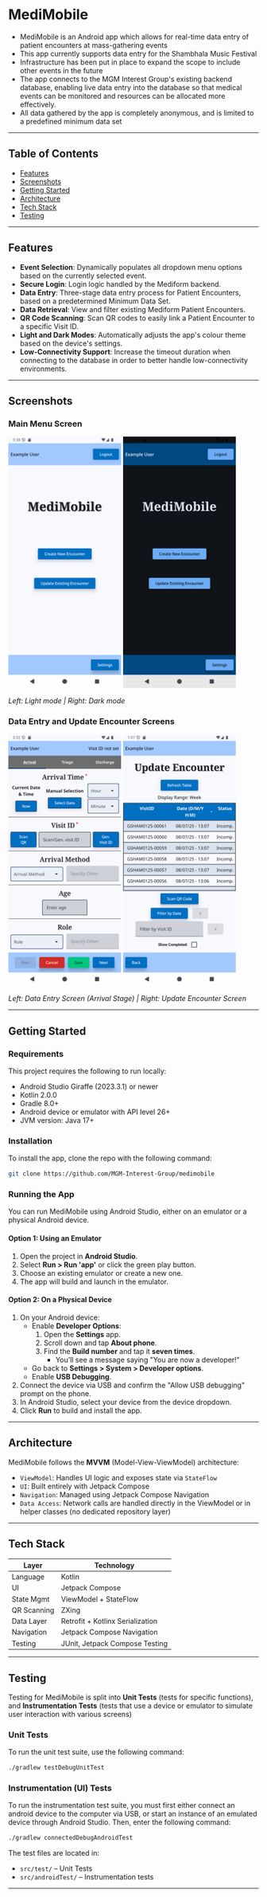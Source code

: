# MediMobile

- MediMobile is an Android app which allows for real-time data entry of patient encounters at mass-gathering events
- This app currently supports data entry for the Shambhala Music Festival
- Infrastructure has been put in place to expand the scope to include other events in the future
- The app connects to the MGM Interest Group's existing backend database, enabling live data entry into the database so that medical events can be monitored and resources can be allocated more effectively. 
- All data gathered by the app is completely anonymous, and is limited to a predefined minimum data set

---

## Table of Contents

- [Features](#features)
- [Screenshots](#screenshots)
- [Getting Started](#getting-started)
- [Architecture](#architecture)
- [Tech Stack](#tech-stack)
- [Testing](#testing)

---

## Features

- **Event Selection**: Dynamically populates all dropdown menu options based on the currently selected event.
- **Secure Login**: Login logic handled by the Mediform backend.
- **Data Entry**: Three-stage data entry process for Patient Encounters, based on a predetermined Minimum Data Set.
- **Data Retrieval**: View and filter existing Mediform Patient Encounters.
- **QR Code Scanning**: Scan QR codes to easily link a Patient Encounter to a specific Visit ID.
- **Light and Dark Modes**: Automatically adjusts the app's colour theme based on the device's settings. 
- **Low-Connectivity Support**: Increase the timeout duration when connecting to the database in order to better handle low-connectivity environments.

---

## Screenshots

### Main Menu Screen

<p>
  <img src="exampleImages/main_menu.png" alt="Main Menu" width="45%" />
  <img src="exampleImages/main_menu_dark_mode.png" alt="Dark Mode" width="45%" />
</p>

*Left: Light mode | Right: Dark mode*

### Data Entry and Update Encounter Screens

<p>
  <img src="exampleImages/arrival.png" alt="Arrival Screen" width="45%" />
  <img src="exampleImages/update_encounter.png" alt="Update Encounter" width="45%" />
</p>

*Left: Data Entry Screen (Arrival Stage) | Right: Update Encounter Screen*

---

## Getting Started

### Requirements

This project requires the following to run locally:

- Android Studio Giraffe (2023.3.1) or newer
- Kotlin 2.0.0
- Gradle 8.0+
- Android device or emulator with API level 26+
- JVM version: Java 17+

### Installation

To install the app, clone the repo with the following command:

```bash
git clone https://github.com/MGM-Interest-Group/medimobile
```

### Running the App

You can run MediMobile using Android Studio, either on an emulator or a physical Android device.

#### Option 1: Using an Emulator

1. Open the project in **Android Studio**.
2. Select **Run > Run 'app'** or click the green play button.
3. Choose an existing emulator or create a new one.
4. The app will build and launch in the emulator.

#### Option 2: On a Physical Device

1. On your Android device:
    - Enable **Developer Options**:
        1. Open the **Settings** app.
        2. Scroll down and tap **About phone**.
        3. Find the **Build number** and tap it **seven times**.
            - You’ll see a message saying "You are now a developer!"
    - Go back to **Settings > System > Developer options**.
    - Enable **USB Debugging**.
2. Connect the device via USB and confirm the "Allow USB debugging" prompt on the phone.
3. In Android Studio, select your device from the device dropdown.
4. Click **Run** to build and install the app.

---

## Architecture

MediMobile follows the **MVVM** (Model-View-ViewModel) architecture:

- `ViewModel`: Handles UI logic and exposes state via `StateFlow`
- `UI`: Built entirely with Jetpack Compose
- `Navigation`: Managed using Jetpack Compose Navigation
- `Data Access`: Network calls are handled directly in the ViewModel or in helper classes (no dedicated repository layer)

---

## Tech Stack

| Layer        | Technology                       |
|--------------|----------------------------------|
| Language     | Kotlin                           |
| UI           | Jetpack Compose                  |
| State Mgmt   | ViewModel + StateFlow            |
| QR Scanning  | ZXing                            |
| Data Layer   | Retrofit + Kotlinx Serialization |
| Navigation   | Jetpack Compose Navigation       |
| Testing      | JUnit, Jetpack Compose Testing   |

---

## Testing

Testing for MediMobile is split into **Unit Tests** (tests for specific functions), and **Instrumentation Tests** (tests that use a device or emulator to simulate user interaction with various screens)

### Unit Tests

To run the unit test suite, use the following command:

```bash
./gradlew testDebugUnitTest
```

### Instrumentation (UI) Tests

To run the instrumentation test suite, you must first either connect an android device to the computer via USB, or start an instance of an emulated device through Android Studio. Then, enter the following command:

```bash
./gradlew connectedDebugAndroidTest
```

The test files are located in:

- `src/test/` – Unit Tests
- `src/androidTest/` – Instrumentation tests

---


